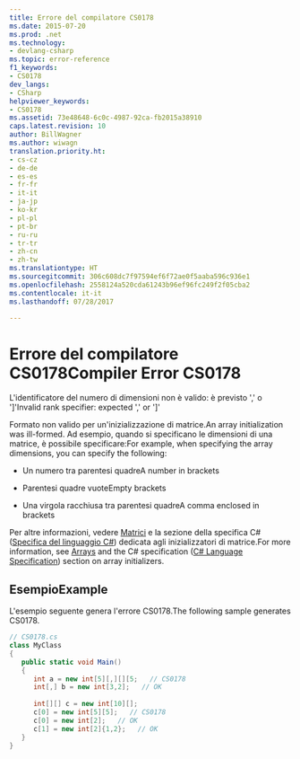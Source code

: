 ```yaml
---
title: Errore del compilatore CS0178
ms.date: 2015-07-20
ms.prod: .net
ms.technology:
- devlang-csharp
ms.topic: error-reference
f1_keywords:
- CS0178
dev_langs:
- CSharp
helpviewer_keywords:
- CS0178
ms.assetid: 73e48648-6c0c-4987-92ca-fb2015a38910
caps.latest.revision: 10
author: BillWagner
ms.author: wiwagn
translation.priority.ht:
- cs-cz
- de-de
- es-es
- fr-fr
- it-it
- ja-jp
- ko-kr
- pl-pl
- pt-br
- ru-ru
- tr-tr
- zh-cn
- zh-tw
ms.translationtype: HT
ms.sourcegitcommit: 306c608dc7f97594ef6f72ae0f5aaba596c936e1
ms.openlocfilehash: 2558124a520cda61243b96ef96fc249f2f05cba2
ms.contentlocale: it-it
ms.lasthandoff: 07/28/2017

---
```

# <a name="compiler-error-cs0178"></a><span data-ttu-id="c276d-102">Errore del compilatore CS0178</span><span class="sxs-lookup"><span data-stu-id="c276d-102">Compiler Error CS0178</span></span>
<span data-ttu-id="c276d-103">L'identificatore del numero di dimensioni non è valido: è previsto ',' o ']'</span><span class="sxs-lookup"><span data-stu-id="c276d-103">Invalid rank specifier: expected ',' or ']'</span></span>  
  
 <span data-ttu-id="c276d-104">Formato non valido per un'inizializzazione di matrice.</span><span class="sxs-lookup"><span data-stu-id="c276d-104">An array initialization was ill-formed.</span></span> <span data-ttu-id="c276d-105">Ad esempio, quando si specificano le dimensioni di una matrice, è possibile specificare:</span><span class="sxs-lookup"><span data-stu-id="c276d-105">For example, when specifying the array dimensions, you can specify the following:</span></span>  
  
-   <span data-ttu-id="c276d-106">Un numero tra parentesi quadre</span><span class="sxs-lookup"><span data-stu-id="c276d-106">A number in brackets</span></span>  
  
-   <span data-ttu-id="c276d-107">Parentesi quadre vuote</span><span class="sxs-lookup"><span data-stu-id="c276d-107">Empty brackets</span></span>  
  
-   <span data-ttu-id="c276d-108">Una virgola racchiusa tra parentesi quadre</span><span class="sxs-lookup"><span data-stu-id="c276d-108">A comma enclosed in brackets</span></span>  
  
 <span data-ttu-id="c276d-109">Per altre informazioni, vedere [Matrici](../../../csharp/programming-guide/arrays/index.md) e la sezione della specifica C# ([Specifica del linguaggio C#](../../../csharp/language-reference/language-specification/index.md)) dedicata agli inizializzatori di matrice.</span><span class="sxs-lookup"><span data-stu-id="c276d-109">For more information, see [Arrays](../../../csharp/programming-guide/arrays/index.md) and the C# specification ([C# Language Specification](../../../csharp/language-reference/language-specification/index.md)) section on array initializers.</span></span>  
  
## <a name="example"></a><span data-ttu-id="c276d-110">Esempio</span><span class="sxs-lookup"><span data-stu-id="c276d-110">Example</span></span>  
 <span data-ttu-id="c276d-111">L'esempio seguente genera l'errore CS0178.</span><span class="sxs-lookup"><span data-stu-id="c276d-111">The following sample generates CS0178.</span></span>  
  
```csharp  
// CS0178.cs  
class MyClass  
{  
   public static void Main()  
   {  
      int a = new int[5][,][][5;   // CS0178  
      int[,] b = new int[3,2];   // OK  
  
      int[][] c = new int[10][];  
      c[0] = new int[5][5];   // CS0178  
      c[0] = new int[2];   // OK  
      c[1] = new int[2]{1,2};   // OK  
   }  
}  
```

